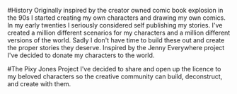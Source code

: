 #History
Originally inspired by the creator owned comic book explosion in the 90s I started creating my own characters and drawing my own comics. In my early twenties I seriously considered self publishing my stories. I've created a million different scenarios for my characters and a million different versions of the world. Sadly I don't have time to build these out and create the proper stories they deserve. Inspired by the Jenny Everywhere project I've decided to donate my characters to the world.

#The Pixy Jones Project
I've decided to share and open up the licence to my beloved characters so the creative community can build, deconstruct, and create with them.
